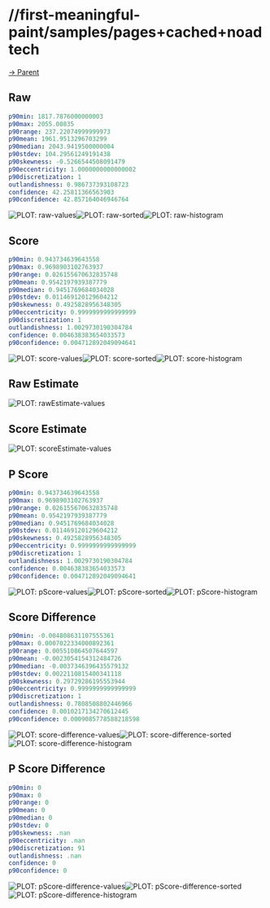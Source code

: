 
# //first-meaningful-paint/samples/pages+cached+noadtech

[→ Parent](../..)


## Raw


```yaml
p90min: 1817.7876000000003
p90max: 2055.00835
p90range: 237.22074999999973
p90mean: 1961.9513296703299
p90median: 2043.9419500000004
p90stdev: 104.29561249191438
p90skewness: -0.5266544508091479
p90eccentricity: 1.0000000000000002
p90discretization: 1
outlandishness: 0.986737393108723
confidence: 42.25811366563903
p90confidence: 42.857164046946764

```

![PLOT: raw-values](./raw/values.svg)![PLOT: raw-sorted](./raw/sorted.svg)![PLOT: raw-histogram](./raw/histogram.svg)
## Score


```yaml
p90min: 0.943734639643558
p90max: 0.9698903102763937
p90range: 0.026155670632835748
p90mean: 0.9542197939387779
p90median: 0.9451769684034028
p90stdev: 0.011469120129604212
p90skewness: 0.4925828956348305
p90eccentricity: 0.9999999999999999
p90discretization: 1
outlandishness: 1.0029730190304784
confidence: 0.004638383654033573
p90confidence: 0.004712892049094641

```

![PLOT: score-values](./score/values.svg)![PLOT: score-sorted](./score/sorted.svg)![PLOT: score-histogram](./score/histogram.svg)
## Raw Estimate

![PLOT: rawEstimate-values](./rawEstimate/values.svg)
## Score Estimate

![PLOT: scoreEstimate-values](./scoreEstimate/values.svg)
## P Score


```yaml
p90min: 0.943734639643558
p90max: 0.9698903102763937
p90range: 0.026155670632835748
p90mean: 0.9542197939387779
p90median: 0.9451769684034028
p90stdev: 0.011469120129604212
p90skewness: 0.4925828956348305
p90eccentricity: 0.9999999999999999
p90discretization: 1
outlandishness: 1.0029730190304784
confidence: 0.004638383654033573
p90confidence: 0.004712892049094641

```

![PLOT: pScore-values](./pScore/values.svg)![PLOT: pScore-sorted](./pScore/sorted.svg)![PLOT: pScore-histogram](./pScore/histogram.svg)
## Score Difference


```yaml
p90min: -0.004808631107555361
p90max: 0.0007022334000892361
p90range: 0.005510864507644597
p90mean: -0.0023054154312484726
p90median: -0.0037346396435579132
p90stdev: 0.0022110815400341118
p90skewness: 0.29729286195553944
p90eccentricity: 0.9999999999999999
p90discretization: 1
outlandishness: 0.7808508802446966
confidence: 0.0010217134270612445
p90confidence: 0.0009085778588218598

```

![PLOT: score-difference-values](./score-difference/values.svg)![PLOT: score-difference-sorted](./score-difference/sorted.svg)![PLOT: score-difference-histogram](./score-difference/histogram.svg)
## P Score Difference


```yaml
p90min: 0
p90max: 0
p90range: 0
p90mean: 0
p90median: 0
p90stdev: 0
p90skewness: .nan
p90eccentricity: .nan
p90discretization: 91
outlandishness: .nan
confidence: 0
p90confidence: 0

```

![PLOT: pScore-difference-values](./pScore-difference/values.svg)![PLOT: pScore-difference-sorted](./pScore-difference/sorted.svg)![PLOT: pScore-difference-histogram](./pScore-difference/histogram.svg)